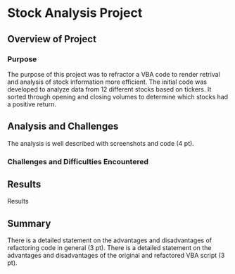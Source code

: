 # Stock Analysis Project

## Overview of Project
### Purpose
The purpose of this project was to refractor a VBA code to render retrival and analysis of stock information more efficient. The initial code was developed to analyze data from 12 different stocks based on tickers. It sorted through opening and closing volumes to determine which stocks had a positive return.





## Analysis and Challenges
The analysis is well described with screenshots and code (4 pt).
### Challenges and Difficulties Encountered



## Results
Results

## Summary
There is a detailed statement on the advantages and disadvantages of refactoring code in general (3 pt).
There is a detailed statement on the advantages and disadvantages of the original and refactored VBA script (3 pt).
